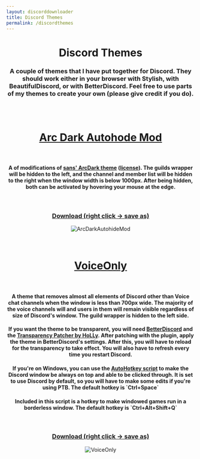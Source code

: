 ```yaml
---
layout: discorddownloader
title: Discord Themes
permalink: /discordthemes
---
```

<h1 align="center">Discord Themes</h1>
<h3 align="center">A couple of themes that I have put together for Discord. They should work either in your browser with Stylish, with BeautifulDiscord, or with BetterDiscord. Feel free to use parts of my themes to create your own (please give credit if you do).</h3>
<br>
<br>
<h1 align="center"><a href="https://raw.githubusercontent.com/simoniz0r/DiscordThemes/master/ArcDarkMods/ArcDarkAutohideMod.theme.css">Arc Dark Autohode Mod</h1></a>
<br>
<h4  align="center">A of modifications of <a href="https://userstyles.org/styles/127986/discord-arc-dark">sans' ArcDark theme</a> (<a href="https://creativecommons.org/licenses/by-nc-sa/4.0/legalcode">license</a>).  The guilds wrapper will be hidden to the left, and the channel and member list will be hidden to the right when the window width is below 1000px.  After being hidden, both can be activated by hovering your mouse at the edge.</h4>
<br>
<h3 align="center"><a href="https://raw.githubusercontent.com/simoniz0r/DiscordThemes/master/ArcDarkMods/ArcDarkAutohideMod.theme.css">Download (right click -> save as)</a></h3>
<center><img src="https://raw.githubusercontent.com/simoniz0r/DiscordThemes/master/ArcDarkMods/ArcDarkAutohideMod.gif" alt="ArcDarkAutohideMod" align="middle"></center>
<br>
<br>
<h1 align="center"><a href="https://raw.githubusercontent.com/simoniz0r/DiscordThemes/master/VoiceOnly/VoiceOnly.theme.css">VoiceOnly</a></h1>
<br>
<h4 align="center">A theme that removes almost all elements of Discord other than Voice chat channels when the window is less than 700px wide.  The majority of the voice channels will and users in them will remain visible regardless of size of Discord's window.  The guild wrapper is hidden to the left side.</h4>
<h4 align="center">If you want the theme to be transparent, you will need <a href="https://github.com/Jiiks/BetterDiscordApp">BetterDiscord</a> and the <a href="https://github.com/HoLLy-HaCKeR/BetterDiscord-Themes-and-Plugins/blob/master/Plugins/transparency_patcher.md">Transparency Patcher by HoLLy</a>.  After patching with the plugin, apply the theme in BetterDiscord's settings.  After this, you will have to reload for the transparency to take effect.  You will also have to refresh every time you restart Discord.</h4>

<h4 align="center">If you're on Windows, you can use the <a href="https://raw.githubusercontent.com/simoniz0r/DiscordThemes/master/VoiceOnly/DiscordClickthrough.ahk">AutoHotkey script</a> to make the Discord window be always on top and able to be clicked through.  It is set to use Discord by default, so you will have to make some edits if you're using PTB.  The default hotkey is `Ctrl+Space`</h4>
<h4 align="center">Included in this script is a hotkey to make windowed games run in a borderless window.  The default hotkey is `Ctrl+Alt+Shift+Q`</h4>
<br>
<h3 align="center"><a href="https://raw.githubusercontent.com/simoniz0r/DiscordThemes/master/VoiceOnly/VoiceOnly.theme.css">Download (right click -> save as)</a></h3>

<center><img src="https://raw.githubusercontent.com/simoniz0r/DiscordThemes/master/VoiceOnly/VoiceOnly.gif" alt="VoiceOnly"></center>